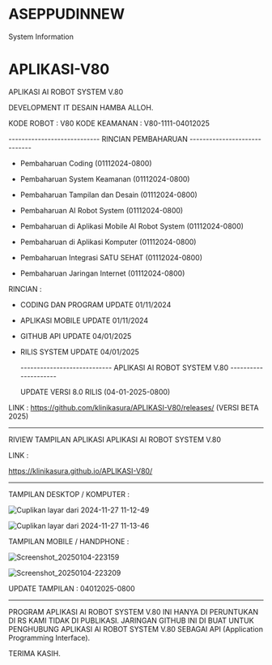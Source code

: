 # ASEPPUDINNEW
System Information



# APLIKASI-V80
APLIKASI AI ROBOT SYSTEM V.80

DEVELOPMENT IT DESAIN HAMBA ALLOH.

KODE ROBOT : V80
KODE KEAMANAN : V80-1111-04012025


  ---------------------------- RINCIAN PEMBAHARUAN -----------------------------

- Pembaharuan Coding (01112024-0800)

- Pembaharuan System Keamanan (01112024-0800)

- Pembaharuan Tampilan dan Desain (01112024-0800)

- Pembaharuan AI Robot System (01112024-0800)

- Pembaharuan di Aplikasi Mobile AI Robot System (01112024-0800)

- Pembaharuan di Aplikasi Komputer (01112024-0800)

- Pembaharuan Integrasi SATU SEHAT (01112024-0800)

- Pembaharuan Jaringan Internet (01112024-0800)


RINCIAN :

- CODING DAN PROGRAM UPDATE 01/11/2024

- APLIKASI MOBILE UPDATE 01/11/2024

- GITHUB API UPDATE 04/01/2025

- RILIS SYSTEM UPDATE 04/01/2025


  ---------------------------- APLIKASI AI ROBOT SYSTEM V.80 ---------------------

  UPDATE VERSI 8.0 RILIS (04-01-2025-0800)

 LINK : https://github.com/klinikasura/APLIKASI-V80/releases/ (VERSI BETA 2025)

  ----------------------------------------------------------------------------------

  RIVIEW TAMPILAN APLIKASI APLIKASI AI ROBOT SYSTEM V.80

LINK :

https://klinikasura.github.io/APLIKASI-V80/

  -----------------------------------------------------------------------------------

TAMPILAN DESKTOP / KOMPUTER :

  ![Cuplikan layar dari 2024-11-27 11-12-49](https://github.com/user-attachments/assets/608bcddc-ae4b-4033-bb8f-c51950cb20b1)

  ![Cuplikan layar dari 2024-11-27 11-13-46](https://github.com/user-attachments/assets/0ff2938b-16a1-4936-87eb-260ae0320c1b)

TAMPILAN MOBILE / HANDPHONE : 

![Screenshot_20250104-223159](https://github.com/user-attachments/assets/5f966a2b-f9ea-4a18-af37-1b34ec253012)

![Screenshot_20250104-223209](https://github.com/user-attachments/assets/045974df-32ea-44df-9e9f-db4e75f757f5)

UPDATE TAMPILAN : 04012025-0800

  -----------------------------------------------------------------------------------

 PROGRAM APLIKASI AI ROBOT SYSTEM V.80 INI HANYA DI PERUNTUKAN DI RS KAMI TIDAK DI PUBLIKASI.
 JARINGAN GITHUB INI DI BUAT UNTUK PENGHUBUNG APLIKASI AI ROBOT SYSTEM V.80 SEBAGAI API (Application Programming Interface).

 TERIMA KASIH.
